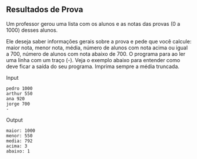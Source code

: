 ## Resultados de Prova

Um professor gerou uma lista com os alunos e as notas das provas (0 a 1000) desses alunos.

Ele deseja saber informações gerais sobre a prova e pede que você calcule: maior nota, menor nota, média, número de alunos com nota acima ou igual a 700, número de alunos com nota abaixo de 700. O programa para ao ler uma linha com um traço (-).
Veja o exemplo abaixo para entender como deve ficar a saída do seu programa. Imprima sempre a média truncada.

Input 
```
pedro 1000
arthur 550
ana 920
jorge 700
-
```
Output
```
maior: 1000
menor: 550
media: 792
acima: 3
abaixo: 1
```
